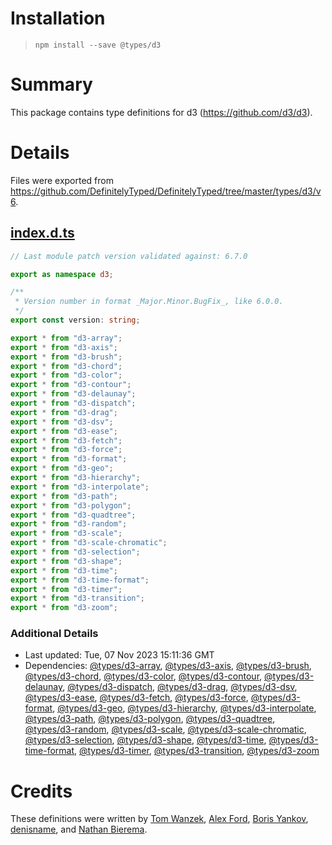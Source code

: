 # Installation
> `npm install --save @types/d3`

# Summary
This package contains type definitions for d3 (https://github.com/d3/d3).

# Details
Files were exported from https://github.com/DefinitelyTyped/DefinitelyTyped/tree/master/types/d3/v6.
## [index.d.ts](https://github.com/DefinitelyTyped/DefinitelyTyped/tree/master/types/d3/v6/index.d.ts)
````ts
// Last module patch version validated against: 6.7.0

export as namespace d3;

/**
 * Version number in format _Major.Minor.BugFix_, like 6.0.0.
 */
export const version: string;

export * from "d3-array";
export * from "d3-axis";
export * from "d3-brush";
export * from "d3-chord";
export * from "d3-color";
export * from "d3-contour";
export * from "d3-delaunay";
export * from "d3-dispatch";
export * from "d3-drag";
export * from "d3-dsv";
export * from "d3-ease";
export * from "d3-fetch";
export * from "d3-force";
export * from "d3-format";
export * from "d3-geo";
export * from "d3-hierarchy";
export * from "d3-interpolate";
export * from "d3-path";
export * from "d3-polygon";
export * from "d3-quadtree";
export * from "d3-random";
export * from "d3-scale";
export * from "d3-scale-chromatic";
export * from "d3-selection";
export * from "d3-shape";
export * from "d3-time";
export * from "d3-time-format";
export * from "d3-timer";
export * from "d3-transition";
export * from "d3-zoom";

````

### Additional Details
 * Last updated: Tue, 07 Nov 2023 15:11:36 GMT
 * Dependencies: [@types/d3-array](https://npmjs.com/package/@types/d3-array), [@types/d3-axis](https://npmjs.com/package/@types/d3-axis), [@types/d3-brush](https://npmjs.com/package/@types/d3-brush), [@types/d3-chord](https://npmjs.com/package/@types/d3-chord), [@types/d3-color](https://npmjs.com/package/@types/d3-color), [@types/d3-contour](https://npmjs.com/package/@types/d3-contour), [@types/d3-delaunay](https://npmjs.com/package/@types/d3-delaunay), [@types/d3-dispatch](https://npmjs.com/package/@types/d3-dispatch), [@types/d3-drag](https://npmjs.com/package/@types/d3-drag), [@types/d3-dsv](https://npmjs.com/package/@types/d3-dsv), [@types/d3-ease](https://npmjs.com/package/@types/d3-ease), [@types/d3-fetch](https://npmjs.com/package/@types/d3-fetch), [@types/d3-force](https://npmjs.com/package/@types/d3-force), [@types/d3-format](https://npmjs.com/package/@types/d3-format), [@types/d3-geo](https://npmjs.com/package/@types/d3-geo), [@types/d3-hierarchy](https://npmjs.com/package/@types/d3-hierarchy), [@types/d3-interpolate](https://npmjs.com/package/@types/d3-interpolate), [@types/d3-path](https://npmjs.com/package/@types/d3-path), [@types/d3-polygon](https://npmjs.com/package/@types/d3-polygon), [@types/d3-quadtree](https://npmjs.com/package/@types/d3-quadtree), [@types/d3-random](https://npmjs.com/package/@types/d3-random), [@types/d3-scale](https://npmjs.com/package/@types/d3-scale), [@types/d3-scale-chromatic](https://npmjs.com/package/@types/d3-scale-chromatic), [@types/d3-selection](https://npmjs.com/package/@types/d3-selection), [@types/d3-shape](https://npmjs.com/package/@types/d3-shape), [@types/d3-time](https://npmjs.com/package/@types/d3-time), [@types/d3-time-format](https://npmjs.com/package/@types/d3-time-format), [@types/d3-timer](https://npmjs.com/package/@types/d3-timer), [@types/d3-transition](https://npmjs.com/package/@types/d3-transition), [@types/d3-zoom](https://npmjs.com/package/@types/d3-zoom)

# Credits
These definitions were written by [Tom Wanzek](https://github.com/tomwanzek), [Alex Ford](https://github.com/gustavderdrache), [Boris Yankov](https://github.com/borisyankov), [denisname](https://github.com/denisname), and [Nathan Bierema](https://github.com/Methuselah96).
